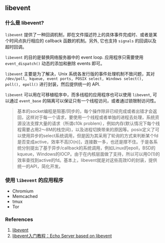 ## libevent

### 什么是 libevent?

`libevent` 提供了一种回调机制，即在文件描述符上的具体事件完成时、或者是某个时间点执行相应的 callback 函数的机制。另外, 它也支持 `signals` 的回调以及超时回调。

`libevent` 的目的是替换网络服务器中的 event loop. 应用程序只需要使用 `event_dispatch()` 动态的添加和删除 events 即可。

`libevent` 主要是为了解决，Unix 系统各发行版的事件处理机制不致问题，其对 `/dev/poll, kqueue, event ports, POSIX select, Windows select(), poll(), epoll()` 进行封装，然后提供统一的 API.

`libevent` 可以用在可移植程序中，而多线程的应用程序也可以使用 `libevent`, 可以通过 `event_base` 的隔离可以保证只有一个线程访问，或者通过锁限制访问性。


> 基本的socket编程是阻塞/同步的，每个操作除非已经完成或者出错才会返回，这样对于每一个请求，要使用一个线程或者单独的进程去处理，系统资源没法支撑大量的请求（所谓c10k problem），例如内存(默认情况下每个线程需要占用2～8M的栈空间)，以及进程切换带来的原因等。posix定义了可以使用异步的select系统调用，但是因为其采用了轮询的方式来判断某个fd是否变成active，效率不高[O(n)]，连接数一多，也还是撑不住。于是各系统分别提出了基于异步/callback的系统调用，例如Linux的epoll，BSD的kqueue，Windows的IOCP。由于在内核层面做了支持，所以可以用O(1)的效率查找到active的fd。基本上，libevent就是对这些高效IO的封装，提供统一的API，简化开发。

### 使用 `libevent` 的应用程序

- Chromium
- Memcached
- tmux
- Tor


### References

1. [libevent](http://libevent.org/)
2. [libevent入门教程：Echo Server based on libevent ](https://www.felix021.com/blog/read.php?2068)
